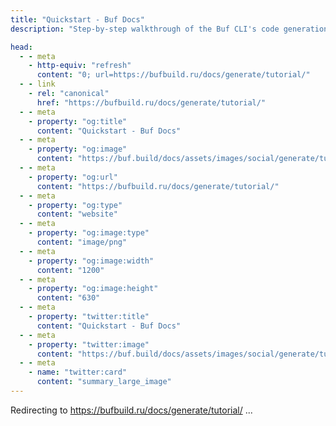 ```yaml
---
title: "Quickstart - Buf Docs"
description: "Step-by-step walkthrough of the Buf CLI's code generation features"

head:
  - - meta
    - http-equiv: "refresh"
      content: "0; url=https://bufbuild.ru/docs/generate/tutorial/"
  - - link
    - rel: "canonical"
      href: "https://bufbuild.ru/docs/generate/tutorial/"
  - - meta
    - property: "og:title"
      content: "Quickstart - Buf Docs"
  - - meta
    - property: "og:image"
      content: "https://buf.build/docs/assets/images/social/generate/tutorial.png"
  - - meta
    - property: "og:url"
      content: "https://bufbuild.ru/docs/generate/tutorial/"
  - - meta
    - property: "og:type"
      content: "website"
  - - meta
    - property: "og:image:type"
      content: "image/png"
  - - meta
    - property: "og:image:width"
      content: "1200"
  - - meta
    - property: "og:image:height"
      content: "630"
  - - meta
    - property: "twitter:title"
      content: "Quickstart - Buf Docs"
  - - meta
    - property: "twitter:image"
      content: "https://buf.build/docs/assets/images/social/generate/tutorial.png"
  - - meta
    - name: "twitter:card"
      content: "summary_large_image"
---
```

Redirecting to <https://bufbuild.ru/docs/generate/tutorial/> ...
